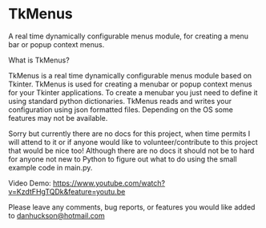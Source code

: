 # TkMenus
A real time dynamically configurable menus module, for creating a menu bar or popup context menus.

What is TkMenus?

TkMenus is a real time dynamically configurable menus module based on Tkinter. TkMenus is used for creating a menubar or popup context menus for your Tkinter applications. To create a menubar you just need to define it using standard python dictionaries. TkMenus reads and writes your configuration using json formatted files. Depending on the OS some features may not be available.

Sorry but currently there are no docs for this project, when time permits I will attend to it or if anyone would like to volunteer/contribute to this project that would be nice too! Although there are no docs it should not be to hard for anyone not new to Python to figure out what to do using the small example code in main.py.

Video Demo: https://www.youtube.com/watch?v=KzdtFHgTQDk&feature=youtu.be

Please leave any comments, bug reports, or features you would like added to danhuckson@hotmail.com

